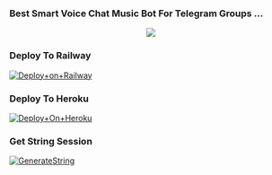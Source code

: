 ### Best Smart Voice Chat Music Bot For Telegram Groups ...


<p align="center"><a href="https://t.me/adityahalder"><img src="https://telegra.ph/file/f0fdd677b66517c55cf1c.jpg"></a></p>




### Deploy To Railway

[![Deploy+on+Railway](https://railway.app/button.svg)](https://railway.app/new/template?template=https://github.com/Toxictelegram/Aditya&envs=API_ID,API_HASH,BOT_TOKEN,STRING_SESSION)


### Deploy To Heroku

[![Deploy+On+Heroku](https://www.herokucdn.com/deploy/button.svg)](https://heroku.com/deploy?template=https://github.com/Toxictelegram/Aditya)



### Get String Session

[![GenerateString](https://img.shields.io/badge/repl.it-generateString-yellowgreen)](https://replit.com/@toxictelegram1/TOXICREPEL1?v=1)

